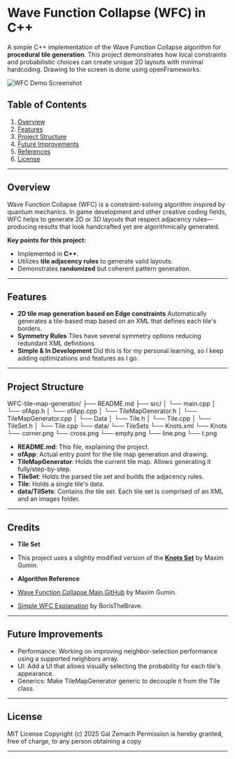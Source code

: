 # Wave Function Collapse (WFC) in C++

A simple C++ implementation of the Wave Function Collapse algorithm for **procedural tile generation**.
This project demonstrates how local constraints and probabilistic choices can create unique 2D layouts with minimal hardcoding.
Drawing to the screen is done using openFrameworks.

![WFC Demo Screenshot](./assets/DemoGif/KnotsTilesetDemo.gif)

## Table of Contents
1. [Overview](#overview)
2. [Features](#features)
3. [Project Structure](#project-structure)
4. [Future Improvements](#future-improvements)
5. [References](#references)
6. [License](#license)

---

## Overview
Wave Function Collapse (WFC) is a constraint-solving algorithm inspired by quantum mechanics. In game development and other creative coding fields, WFC helps to generate 2D or 3D layouts that respect adjacency rules—producing results that look handcrafted yet are algorithmically generated.

**Key points for this project:**
- Implemented in **C++**.
- Utilizes **tile adjacency rules** to generate valid layouts.
- Demonstrates **randomized** but coherent pattern generation.

---

## Features
- **2D tile map generation based on Edge constraints**
  Automatically generates a tile-based map based on an XML that defines each tile's borders.
- **Symmetry Rules**
  Tiles have several symmetry options reducing redundant XML definitions.
- **Simple & In Development**
  Did this is for my personal learning, so I keep adding optimizations and features as I go.

---

## Project Structure
WFC-tile-map-generator/
├── README.md
├── src/
│   └── main.cpp
│   └── ofApp.h
│   └── ofApp.cpp
│   └── TileMapGenerator.h
│   └── TileMapGenerator.cpp
│   └── Data
│       └── Tile.h
│       └── Tile.cpp
│       └── TileSet.h
│       └── Tile.cpp
└── data/
    └── TileSets
        └── Knots.xml
        └── Knots
            └── corner.png
            └── cross.png
            └── empty.png
            └── line.png
            └── t.png

- **README.md**: This file, explaining the project.
- **ofApp**: Actual entry point for the tile map generation and drawing.
- **TileMapGenerator**: Holds the current tile map. Allows generating it fully/step-by-step.
- **TileSet**: Holds the parsed tile set and builds the adjacency rules.
- **Tile**: Holds a single tile's data.
- **data/TilSets**: Contains the tile set. Each tile set is comprised of an XML and an images folder.

---

## Credits
- **Tile Set**
- This project uses a slightly modified version of the [**Knots Set**](https://github.com/mxgmn/WaveFunctionCollapse/) by Maxim Gumin.

- **Algorithm Reference**
- [Wave Function Collapse Main GitHub](https://github.com/mxgmn/WaveFunctionCollapse/) by Maxim Gumin.
- [Simple WFC Explanation](https://www.boristhebrave.com/2020/04/13/wave-function-collapse-explained/) by BorisTheBrave.

---

## Future Improvements
- Performance: Working on improving neighbor-selection performance using a supported neighbors array.
- UI: Add a UI that allows visually selecting the probability for each tile's appearance.
- Generics: Make TileMapGenerator generic to decouple it from the Tile class.

---

## License
MIT License
Copyright (c) 2025 Gal Zemach
Permission is hereby granted, free of charge, to any person obtaining a copy


---
